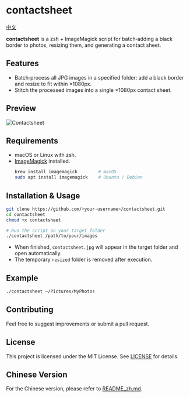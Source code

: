 # contactsheet
[中文](README_zh.md)

**contactsheet** is a zsh + ImageMagick script for batch‑adding a black border to photos, resizing them, and generating a contact sheet.

## Features

- Batch‑process all JPG images in a specified folder: add a black border and resize to fit within ×1080px.  
- Stitch the processed images into a single ×1080px contact sheet.

## Preview
![Contactsheet](fig/contactsheet.jpg)

## Requirements

- macOS or Linux with zsh.  
- [ImageMagick](https://imagemagick.org/) installed.  
  ```sh
  brew install imagemagick        # macOS
  sudo apt install imagemagick    # Ubuntu / Debian
  ```

## Installation & Usage

```sh
git clone https://github.com/<your-username>/contactsheet.git
cd contactsheet
chmod +x contactsheet

# Run the script on your target folder
./contactsheet /path/to/your/images
```

- When finished, `contactsheet.jpg` will appear in the target folder and open automatically.  
- The temporary `resized` folder is removed after execution.

## Example

```sh
./contactsheet ~/Pictures/MyPhotos
```

## Contributing

Feel free to suggest improvements or submit a pull request.

## License

This project is licensed under the MIT License. See [LICENSE](LICENSE) for details.

## Chinese Version

For the Chinese version, please refer to [README_zh.md](README_zh.md).  